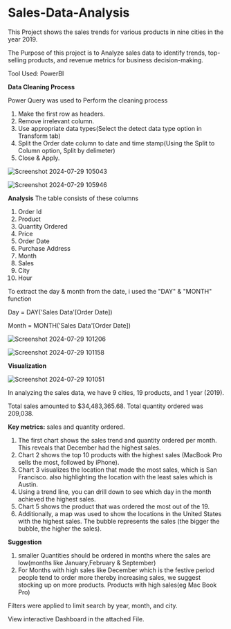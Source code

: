 # Sales-Data-Analysis
This Project shows the sales trends for various products in nine cities in the year 2019.

The Purpose of this project is to Analyze sales data to identify trends, top-selling products, and revenue metrics for
business decision-making.

Tool Used: PowerBI


**Data Cleaning Process**

Power Query was used to Perform the cleaning process

1. Make the first row as headers.
2. Remove irrelevant column.
3. Use appropriate data types(Select the detect data type option in Transform tab)
4. Split the Order date column to date and time stamp(Using the Split to Column option, Split by delimeter)
5. Close & Apply.

   
![Screenshot 2024-07-29 105043](https://github.com/user-attachments/assets/a77e5513-3472-4777-823a-940e36346fcd)

![Screenshot 2024-07-29 105946](https://github.com/user-attachments/assets/0b58b967-3280-4274-95d5-88aabaea96ca)


**Analysis**
The table consists of these columns
1. Order Id
2. Product
3. Quantity Ordered
4. Price
5. Order Date
6. Purchase Address
7. Month
8. Sales
9. City
10. Hour


To extract the day & month from the date, i used the "DAY" & "MONTH" function


Day = DAY('Sales Data'[Order Date])

Month = MONTH('Sales Data'[Order Date])


![Screenshot 2024-07-29 101206](https://github.com/user-attachments/assets/769709f4-c9fd-41de-9850-4f7e52d9917f)

![Screenshot 2024-07-29 101158](https://github.com/user-attachments/assets/f33577d5-a517-4480-84eb-49fe18eaffc6)



**Visualization**

![Screenshot 2024-07-29 101051](https://github.com/user-attachments/assets/4e8fd649-99f9-48f4-ba20-57b516cf0145)


In analyzing the sales data, we have 9 cities, 19 products, and 1 year (2019).

Total sales amounted to $34,483,365.68.
Total quantity ordered was 209,038.

**Key metrics:** sales and quantity ordered.

1. The first chart shows the sales trend and quantity ordered per month. This reveals that December had the highest sales.
2. Chart 2 shows the top 10 products with the highest sales (MacBook Pro sells the most, followed by iPhone).
3. Chart 3 visualizes the location that made the most sales, which is San Francisco. also highlighting the location with the least sales which is Austin.
4. Using a trend line, you can drill down to see which day in the month achieved the highest sales.
5. Chart 5 shows the product that was ordered the most out of the 19.
6. Additionally, a map was used to show the locations in the United States with the highest sales. The bubble represents the sales (the bigger the bubble, the higher the sales).

**Suggestion**
1. smaller Quantities should be ordered in months where the sales are low(months like January,February & September)
2. For Months with high sales like December which is the festive period people tend to order more thereby increasing sales, we suggest stocking up on more products. Products with high sales(eg Mac Book Pro)



Filters were applied to limit search by year, month, and city.

View interactive Dashboard in the attached File.

